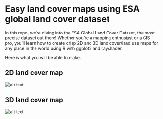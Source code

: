 # Easy land cover maps using ESA global land cover dataset

In this repo, we’re diving into the ESA Global Land Cover Dataset, the most precise dataset out there!  Whether you’re a mapping enthusiast or a GIS pro, you’ll learn how to create crisp 2D and 3D land cover/land use maps for any place in the world using R with ggplot2 and rayshader.

Here is what you will be able to make.

## 2D land cover map

![alt text](https://github.com/milos-agathon/3d-land-cover-esa/blob/main/img/belgium-landcover-2d.png?raw=true)

## 3D land cover map

![alt text](https://github.com/milos-agathon/3d-land-cover-esa/blob/main/img/belgium-esa-3d.png?raw=true)
